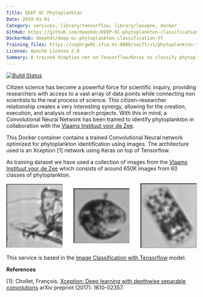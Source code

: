 ```yaml
---
Title: DEEP OC Phytoplankton
Date: 2019-01-01
Category: services, library/tensorflow, library/lasagne, docker
GitHub: https://github.com/deephdc/DEEP-OC-phytoplankton-classification-tf
DockerHub: deephdc/deep-oc-phytoplankton-classification-tf
Training_files: https://cephrgw01.ifca.es:8080/swift/v1/phytoplankton-tf/
License: Apache License 2.0
Summary: A trained Xception net on Tensorflow/Keras to classify phytoplankton.
---
```


[![Build Status](https://jenkins.indigo-datacloud.eu:8080/buildStatus/icon?job=Pipeline-as-code/DEEP-OC-org/DEEP-OC-phytoplankton-classification-tf/master)](https://jenkins.indigo-datacloud.eu:8080/job/Pipeline-as-code/job/DEEP-OC-org/job/DEEP-OC-phytoplankton-classification-tf/job/master)

Citizen science has become a powerful force for scientific inquiry, providing researchers with access to a vast array of
data points while connecting non scientists to the real process of science. 
This citizen-researcher relationship creates a very interesting synergy, allowing for the creation, execution, and analysis
of research projects. With this in mind, a Convolutional Neural Network has been trained to identify phytoplankton in
collaboration with the [Vlaams Instituut voor de Zee](http://www.vliz.be/).

This Docker container contains a trained Convolutional Neural network optimized
for phytoplankton identification using images.
The architecture used is an Xception [1] network using Keras on top of Tensorflow.

As training dataset we have used a collection of images from the [Vlaams Instituut voor de Zee](http://www.vliz.be/)
which consists of around 650K images from 60 classes of phytoplankton.

<img class="fit" src="../images/phytoplankton.png"/>

This service is based in the [Image Classification with Tensorflow](./deep-oc-image-classification-tensorflow.html) model.


**References**

[1]: Chollet, François. [Xception: Deep learning with depthwise separable convolutions](https://arxiv.org/abs/1610.02357)
arXiv preprint (2017): 1610-02357.
